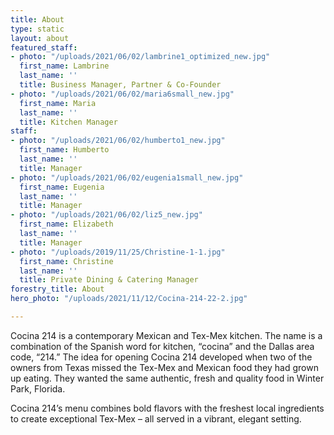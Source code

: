 ```yaml
---
title: About
type: static
layout: about
featured_staff:
- photo: "/uploads/2021/06/02/lambrine1_optimized_new.jpg"
  first_name: Lambrine
  last_name: ''
  title: Business Manager, Partner & Co-Founder
- photo: "/uploads/2021/06/02/maria6small_new.jpg"
  first_name: Maria
  last_name: ''
  title: Kitchen Manager
staff:
- photo: "/uploads/2021/06/02/humberto1_new.jpg"
  first_name: Humberto
  last_name: ''
  title: Manager
- photo: "/uploads/2021/06/02/eugenia1small_new.jpg"
  first_name: Eugenia
  last_name: ''
  title: Manager
- photo: "/uploads/2021/06/02/liz5_new.jpg"
  first_name: Elizabeth
  last_name: ''
  title: Manager
- photo: "/uploads/2019/11/25/Christine-1-1.jpg"
  first_name: Christine
  last_name: ''
  title: Private Dining & Catering Manager
forestry_title: About
hero_photo: "/uploads/2021/11/12/Cocina-214-22-2.jpg"

---
```

Cocina 214 is a contemporary Mexican and Tex-Mex kitchen. The name is a combination of the Spanish word for kitchen, “cocina” and the Dallas area code, “214.” The idea for opening Cocina 214 developed when two of the owners from Texas missed the Tex-Mex and Mexican food they had grown up eating. They wanted the same authentic, fresh and quality food in Winter Park, Florida.

Cocina 214’s menu combines bold flavors with the freshest local ingredients to create exceptional Tex-Mex – all served in a vibrant, elegant setting.